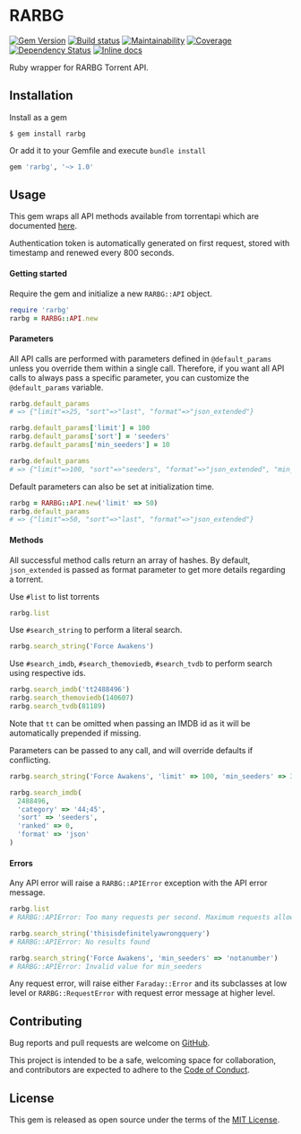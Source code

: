 # RARBG
[![Gem Version](https://img.shields.io/gem/v/rarbg.svg?colorB=brightgreen&style=flat-square)](https://rubygems.org/gems/rarbg)
[![Build status](https://img.shields.io/travis/epistrephein/rarbg/master.svg?style=flat-square)](https://travis-ci.org/epistrephein/rarbg)
[![Maintainability](https://img.shields.io/codeclimate/maintainability/epistrephein/rarbg.svg?style=flat-square)](https://codeclimate.com/github/epistrephein/rarbg)
[![Coverage](https://img.shields.io/codeclimate/c/epistrephein/rarbg.svg?style=flat-square)](https://codeclimate.com/github/epistrephein/rarbg)
[![Dependency Status](https://img.shields.io/gemnasium/epistrephein/rarbg.svg?style=flat-square)](https://gemnasium.com/epistrephein/rarbg)
[![Inline docs](http://inch-ci.org/github/epistrephein/rarbg.svg?branch=master&style=flat-square)](http://inch-ci.org/github/epistrephein/rarbg)

Ruby wrapper for RARBG Torrent API.

## Installation

Install as a gem

```shell
$ gem install rarbg
```

Or add it to your Gemfile and execute `bundle install`

```ruby
gem 'rarbg', '~> 1.0'
```


## Usage

This gem wraps all API methods available from torrentapi which are documented [here](https://torrentapi.org/apidocs_v2.txt).

Authentication token is automatically generated on first request, stored with timestamp and renewed every 800 seconds.

#### Getting started

Require the gem and initialize a new `RARBG::API` object.

```ruby
require 'rarbg'
rarbg = RARBG::API.new
```

#### Parameters

All API calls are performed with parameters defined in `@default_params` unless you override them within a single call. Therefore, if you want all API calls to always pass a specific parameter, you can customize the `@default_params` variable.

```ruby
rarbg.default_params
# => {"limit"=>25, "sort"=>"last", "format"=>"json_extended"}

rarbg.default_params['limit'] = 100
rarbg.default_params['sort'] = 'seeders'
rarbg.default_params['min_seeders'] = 10

rarbg.default_params
# => {"limit"=>100, "sort"=>"seeders", "format"=>"json_extended", "min_seeders"=>10}
```

Default parameters can also be set at initialization time.

```ruby
rarbg = RARBG::API.new('limit' => 50)
rarbg.default_params
# => {"limit"=>50, "sort"=>"last", "format"=>"json_extended"}
```

#### Methods

All successful method calls return an array of hashes. By default, `json_extended` is passed as format parameter to get more details regarding a torrent.

Use `#list` to list torrents

```ruby
rarbg.list
```

Use `#search_string` to perform a literal search.

```ruby
rarbg.search_string('Force Awakens')
```

Use `#search_imdb`, `#search_themoviedb`, `#search_tvdb` to perform search using respective ids.

```ruby
rarbg.search_imdb('tt2488496')
rarbg.search_themoviedb(140607)
rarbg.search_tvdb(81189)
```

Note that `tt` can be omitted when passing an IMDB id as it will be automatically prepended if missing. 

Parameters can be passed to any call, and will override defaults if conflicting.

```ruby
rarbg.search_string('Force Awakens', 'limit' => 100, 'min_seeders' => 30, 'category' => 42)

rarbg.search_imdb(
  2488496,
  'category' => '44;45',
  'sort' => 'seeders',
  'ranked' => 0,
  'format' => 'json'
)
```
#### Errors

Any API error will raise a `RARBG::APIError` exception with the API error message.

```ruby
rarbg.list
# RARBG::APIError: Too many requests per second. Maximum requests allowed are 1req/2sec Please try again later!

rarbg.search_string('thisisdefinitelyawrongquery')
# RARBG::APIError: No results found

rarbg.search_string('Force Awakens', 'min_seeders' => 'notanumber')
# RARBG::APIError: Invalid value for min_seeders
```

Any request error, will raise either `Faraday::Error` and its subclasses at low level or `RARBG::RequestError` with request error message at higher level.

## Contributing

Bug reports and pull requests are welcome on [GitHub](https://github.com/epistrephein/rarbg).

This project is intended to be a safe, welcoming space for collaboration, and contributors are expected to adhere to the [Code of Conduct](CODE_OF_CONDUCT.md).

## License
This gem is released as open source under the terms of the [MIT License](LICENSE).
